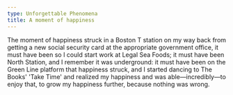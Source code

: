 ```yaml
---
type: Unforgettable Phenomena
title: A moment of happiness
---
```


The moment of happiness struck in a Boston T station on my way back from getting a new social security card at the appropriate government office, it must have been so I could start work at Legal Sea Foods; it must have been North Station, and I remember it was underground: it must have been on the Green Line platform that happiness struck, and I started dancing to The Books' 'Take Time' and realized my happiness and was able&mdash;incredibly&mdash;to enjoy that, to grow my happiness further, because nothing was wrong.
